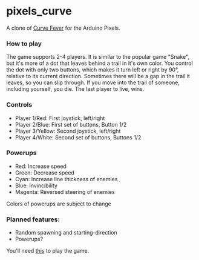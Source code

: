 # pixels_curve
A clone of [Curve Fever](http://curvefever.com/) for the Arduino Pixels. 

### How to play
The game supports 2-4 players. It is similar to the popular game "Snake", but it's more of a dot that leaves behind a trail in it's own color. You control the dot with only two buttons, which makes it turn left or right by 90°, relative to its current direction. Sometimes there will be a gap in the trail it leaves, so you can slip through. If you move into the trail of someone, including yourself, you die. The last player to live, wins. 

### Controls
* Player 1/Red: First joystick, left/right 
* Player 2/Blue: First set of buttons, Button 1/2
* Player 3/Yellow: Second joystick, left/right 
* Player 4/White: Second set of buttons, Buttons 1/2

### Powerups
* Red: Increase speed 
* Green: Decrease speed
* Cyan: Increase line thickness of enemies
* Blue: Invincibility
* Magenta: Reversed steering of enemies

Colors of powerups are subject to change

### Planned features:
* Random spawning and starting-direction
* Powerups?

You'll need [this](https://github.com/HackerspaceBremen/pygame-ledpixels) to play the game.
